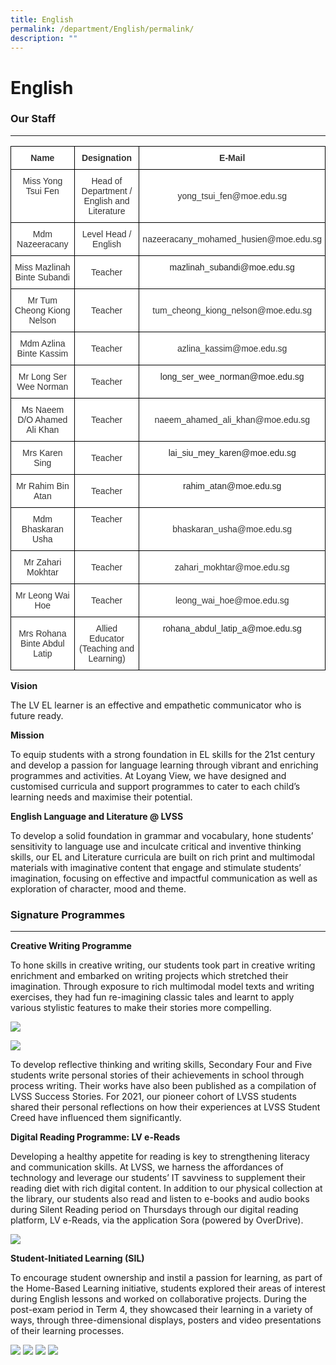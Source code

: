 ```yaml
---
title: English
permalink: /department/English/permalink/
description: ""
---
```

English
=======

### Our Staff
---------

<style type="text/css">
.tg  {border-collapse:collapse;border-spacing:0;}
.tg td{border-color:black;border-style:solid;border-width:1px;font-family:Arial, sans-serif;font-size:14px;
  overflow:hidden;padding:10px 5px;word-break:normal;}
.tg th{border-color:black;border-style:solid;border-width:1px;font-family:Arial, sans-serif;font-size:14px;
  font-weight:normal;overflow:hidden;padding:10px 5px;word-break:normal;}
.tg .tg-tlx9{background-color:#FFF;color:#333;text-align:center;vertical-align:top}
.tg .tg-apyk{background-color:#FFF;color:#333;font-weight:bold;text-align:center;vertical-align:top}
.tg .tg-2rp9{background-color:#FFF;color:#333;text-align:center;vertical-align:middle}
.tg .tg-7ohh{background-color:#FFF;color:rgba(0, 0, 0, 0.87);text-align:center;vertical-align:top}
</style>
<table class="tg">
<thead>
  <tr>
    <th class="tg-apyk">Name</th>
    <th class="tg-apyk"> Designation</th>
    <th class="tg-apyk"> E-Mail</th>
  </tr>
</thead>
<tbody>
  <tr>
    <td class="tg-tlx9"><span style="color:inherit;background-color:transparent">Miss Yong Tsui Fen</span></td>
    <td class="tg-2rp9"><span style="color:inherit;background-color:transparent">Head of Department / English and Literature</span></td>
    <td class="tg-2rp9"><span style="color:inherit;background-color:transparent">yong_tsui_fen@moe.edu.sg</span></td>
  </tr>
  <tr>
    <td class="tg-tlx9">Mdm Nazeeracany</td>
    <td class="tg-2rp9"><span style="color:inherit;background-color:transparent">Level Head / English</span></td>
    <td class="tg-2rp9"><span style="color:inherit;background-color:transparent"> nazeeracany_mohamed_husien@moe.edu.sg</span></td>
  </tr>
  <tr>
    <td class="tg-tlx9">Miss Mazlinah Binte Subandi</td>
    <td class="tg-2rp9"><span style="color:inherit;background-color:transparent">Teacher</span></td>
    <td class="tg-7ohh"><span style="color:rgba(0, 0, 0, 0.87)">mazlinah_subandi@moe.edu.sg</span> <span style="color:inherit;background-color:transparent"> </span></td>
  </tr>
  <tr>
    <td class="tg-tlx9">Mr Tum Cheong Kiong Nelson</td>
    <td class="tg-2rp9"><span style="color:inherit;background-color:transparent">Teacher</span></td>
    <td class="tg-2rp9"><span style="color:inherit;background-color:transparent"> tum_cheong_kiong_nelson@moe.edu.sg</span></td>
  </tr>
  <tr>
    <td class="tg-tlx9">Mdm Azlina Binte Kassim</td>
    <td class="tg-2rp9"><span style="color:inherit;background-color:transparent">Teacher</span></td>
    <td class="tg-2rp9"><span style="color:inherit;background-color:transparent"> azlina_kassim@moe.edu.sg</span></td>
  </tr>
  <tr>
    <td class="tg-tlx9">Mr Long Ser Wee Norman</td>
    <td class="tg-2rp9"><span style="color:inherit;background-color:transparent">Teacher</span></td>
    <td class="tg-7ohh"><span style="color:rgba(0, 0, 0, 0.87)">long_ser_wee_norman@moe.edu.sg</span> <span style="color:inherit;background-color:transparent"> </span></td>
  </tr>
  <tr>
    <td class="tg-tlx9">Ms Naeem D/O Ahamed Ali Khan</td>
    <td class="tg-2rp9"><span style="color:inherit;background-color:transparent"> Teacher</span></td>
    <td class="tg-2rp9"><span style="color:inherit;background-color:transparent"> naeem_ahamed_ali_khan@moe.edu.sg</span></td>
  </tr>
  <tr>
    <td class="tg-tlx9">Mrs Karen Sing</td>
    <td class="tg-2rp9"><span style="color:inherit;background-color:transparent"> Teacher</span></td>
    <td class="tg-7ohh"><span style="color:rgba(0, 0, 0, 0.87)">lai_siu_mey_karen@moe.edu.sg</span> <span style="color:inherit;background-color:transparent"> </span></td>
  </tr>
  <tr>
    <td class="tg-tlx9">Mr Rahim Bin Atan</td>
    <td class="tg-2rp9"><span style="color:inherit;background-color:transparent">Teacher</span></td>
    <td class="tg-7ohh"><span style="color:rgba(0, 0, 0, 0.87)">rahim_atan@moe.edu.sg</span> <span style="color:inherit;background-color:transparent"> </span></td>
  </tr>
  <tr>
    <td class="tg-tlx9">Mdm Bhaskaran Usha</td>
    <td class="tg-tlx9">Teacher</td>
    <td class="tg-2rp9"><span style="color:inherit;background-color:transparent"> bhaskaran_usha@moe.edu.sg</span></td>
  </tr>
  <tr>
    <td class="tg-tlx9"><span style="color:inherit;background-color:transparent"> Mr Zahari Mokhtar</span></td>
    <td class="tg-2rp9"><span style="color:inherit;background-color:transparent">Teacher</span></td>
    <td class="tg-2rp9"><span style="color:inherit;background-color:transparent"> zahari_mokhtar@moe.edu.sg           </span></td>
  </tr>
  <tr>
    <td class="tg-2rp9"><span style="color:inherit;background-color:transparent"> Mr Leong Wai Hoe</span><br></td>
    <td class="tg-2rp9"><span style="color:inherit;background-color:transparent">Teacher</span></td>
    <td class="tg-2rp9"><span style="color:inherit;background-color:transparent"> leong_wai_hoe@moe.edu.sg</span></td>
  </tr>
  <tr>
    <td class="tg-2rp9"><span style="color:inherit;background-color:transparent">Mrs Rohana Binte Abdul Latip</span><br></td>
    <td class="tg-2rp9"><span style="color:inherit;background-color:transparent">Allied Educator (Teaching and Learning)</span></td>
    <td class="tg-7ohh"><span style="color:rgba(0, 0, 0, 0.87)">rohana_abdul_latip_a@moe.edu.sg           </span></td>
  </tr>
</tbody>
</table>

**Vision**  

The LV EL learner is an effective and empathetic communicator who is future ready.  

**Mission**

To equip students with a strong foundation in EL skills for the 21st century and develop a passion for language learning through vibrant and enriching programmes and activities. At Loyang View, we have designed and customised curricula and support programmes to cater to each child’s learning needs and maximise their potential.  
  

**English Language and Literature @ LVSS**

To develop a solid foundation in grammar and vocabulary, hone students’ sensitivity to language use and inculcate critical and inventive thinking skills, our EL and Literature curricula are built on rich print and multimodal materials with imaginative content that engage and stimulate students’ imagination, focusing on effective and impactful communication as well as exploration of character, mood and theme. 

### Signature Programmes
--------------------

**Creative Writing Programme**
  
To hone skills in creative writing, our students took part in creative writing enrichment and embarked on writing projects which stretched their imagination. Through exposure to rich multimodal model texts and writing exercises, they had fun re-imagining classic tales and learnt to apply various stylistic features to make their stories more compelling.

![](/images/EL01.png)

![](/images/EL02.png)

To develop reflective thinking and writing skills, Secondary Four and Five students write personal stories of their achievements in school through process writing. Their works have also been published as a compilation of LVSS Success Stories. For 2021, our pioneer cohort of LVSS students shared their personal reflections on how their experiences at LVSS Student Creed have influenced them significantly.  
  
**Digital Reading Programme: LV e-Reads**  

Developing a healthy appetite for reading is key to strengthening literacy and communication skills. At LVSS, we harness the affordances of technology and leverage our students’ IT savviness to supplement their reading diet with rich digital content. In addition to our physical collection at the library, our students also read and listen to e-books and audio books during Silent Reading period on Thursdays through our digital reading platform, LV e-Reads, via the application Sora (powered by OverDrive).

![](/images/EL03.png)

**Student-Initiated Learning (SIL)**  

To encourage student ownership and instil a passion for learning, as part of the Home-Based Learning initiative, students explored their areas of interest during English lessons and worked on collaborative projects. During the post-exam period in Term 4, they showcased their learning in a variety of ways, through three-dimensional displays, posters and video presentations of their learning processes.

![](/images/EL10.png)
![](/images/EL11.png)
![](/images/EL12.jpeg)
![](/images/EL13.png)
